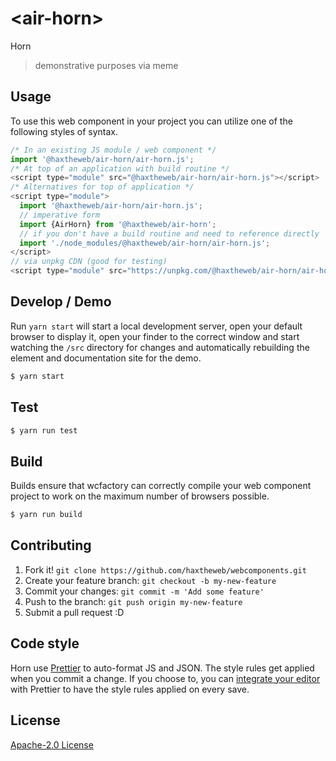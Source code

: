 # &lt;air-horn&gt;

Horn
> demonstrative purposes via meme

## Usage
To use this web component in your project you can utilize one of the following styles of syntax.

```js
/* In an existing JS module / web component */
import '@haxtheweb/air-horn/air-horn.js';
/* At top of an application with build routine */
<script type="module" src="@haxtheweb/air-horn/air-horn.js"></script>
/* Alternatives for top of application */
<script type="module">
  import '@haxtheweb/air-horn/air-horn.js';
  // imperative form
  import {AirHorn} from '@haxtheweb/air-horn';
  // if you don't have a build routine and need to reference directly
  import './node_modules/@haxtheweb/air-horn/air-horn.js';
</script>
// via unpkg CDN (good for testing)
<script type="module" src="https://unpkg.com/@haxtheweb/air-horn/air-horn.js"></script>
```

## Develop / Demo
Run `yarn start` will start a local development server, open your default browser to display it, open your finder to the correct window and start watching the `/src` directory for changes and automatically rebuilding the element and documentation site for the demo.
```bash
$ yarn start
```

## Test

```bash
$ yarn run test
```

## Build
Builds ensure that wcfactory can correctly compile your web component project to
work on the maximum number of browsers possible.
```bash
$ yarn run build
```

## Contributing

1. Fork it! `git clone https://github.com/haxtheweb/webcomponents.git`
2. Create your feature branch: `git checkout -b my-new-feature`
3. Commit your changes: `git commit -m 'Add some feature'`
4. Push to the branch: `git push origin my-new-feature`
5. Submit a pull request :D

## Code style

Horn  use [Prettier][prettier] to auto-format JS and JSON.  The style rules get applied when you commit a change.  If you choose to, you can [integrate your editor][prettier-ed] with Prettier to have the style rules applied on every save.

[prettier]: https://github.com/prettier/prettier/
[prettier-ed]: https://github.com/prettier/prettier/#editor-integration
[polyserve]: https://github.com/Polymer/polyserve
[web-component-tester]: https://github.com/Polymer/web-component-tester

## License
[Apache-2.0 License](http://opensource.org/licenses/Apache-2.0)